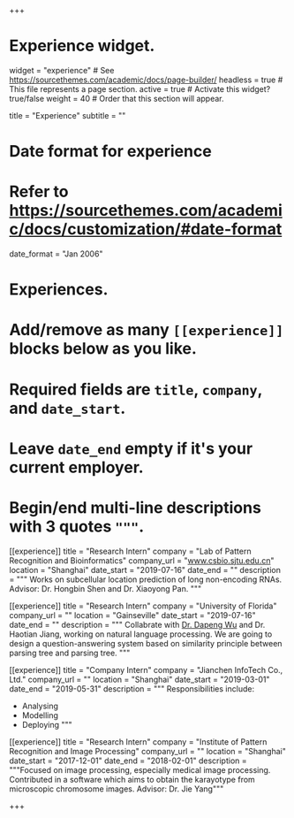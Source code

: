 +++
# Experience widget.
widget = "experience"  # See https://sourcethemes.com/academic/docs/page-builder/
headless = true  # This file represents a page section.
active = true  # Activate this widget? true/false
weight = 40  # Order that this section will appear.

title = "Experience"
subtitle = ""

# Date format for experience
#   Refer to https://sourcethemes.com/academic/docs/customization/#date-format
date_format = "Jan 2006"

# Experiences.
#   Add/remove as many `[[experience]]` blocks below as you like.
#   Required fields are `title`, `company`, and `date_start`.
#   Leave `date_end` empty if it's your current employer.
#   Begin/end multi-line descriptions with 3 quotes `"""`.


[[experience]]
  title = "Research Intern"
  company = "Lab of Pattern Recognition and Bioinformatics"
  company_url = "www.csbio.sjtu.edu.cn"
  location = "Shanghai"
  date_start = "2019-07-16"
  date_end = ""
  description = """
  Works on subcellular location prediction of long non-encoding RNAs. Advisor: Dr. Hongbin Shen and Dr. Xiaoyong Pan.
  """

[[experience]]
  title = "Research Intern"
  company = "University of Florida"
  company_url = ""
  location = "Gainseville"
  date_start = "2019-07-16"
  date_end = ""
  description = """
  Collabrate with [Dr. Dapeng Wu](http://www.wu.ece.ufl.edu/) and Dr. Haotian Jiang, working on natural language processing. We are going to design a question-answering system based on similarity principle between parsing tree and parsing tree.
  """

[[experience]]
  title = "Company Intern"
  company = "Jianchen InfoTech Co., Ltd."
  company_url = ""
  location = "Shanghai"
  date_start = "2019-03-01"
  date_end = "2019-05-31"
  description = """
  Responsibilities include:
  
  * Analysing
  * Modelling
  * Deploying
  """

[[experience]]
  title = "Research Intern"
  company = "Institute of Pattern Recognition and Image Processing"
  company_url = ""
  location = "Shanghai"
  date_start = "2017-12-01"
  date_end = "2018-02-01"
  description = """Focused on image processing, especially medical image processing. Contributed in a software which aims to obtain the karayotype from microscopic chromosome images. Advisor: Dr. Jie Yang"""

+++
